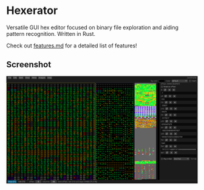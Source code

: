 # Hexerator
Versatile GUI hex editor focused on binary file exploration and aiding pattern recognition. Written in Rust.

Check out [features.md](features.md) for a detailed list of features!

## Screenshot
![Screenshot](screenshots/screenshot.png)